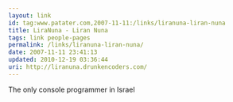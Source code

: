 ```yaml
---
layout: link
id: tag:www.patater.com,2007-11-11:/links/liranuna-liran-nuna
title: LiraNuna - Liran Nuna
tags: link people-pages
permalink: /links/liranuna-liran-nuna/
date: 2007-11-11 23:41:13
updated: 2010-12-19 03:36:44
uri: http://liranuna.drunkencoders.com/
---
```

The only console programmer in Israel

